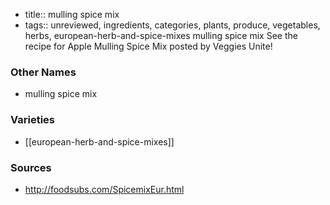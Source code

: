 - title:: mulling spice mix
- tags:: unreviewed, ingredients, categories, plants, produce, vegetables, herbs, european-herb-and-spice-mixes
mulling spice mix See the recipe for Apple Mulling Spice Mix posted by Veggies Unite!

### Other Names

* mulling spice mix

### Varieties

* [[european-herb-and-spice-mixes]]

### Sources
* http://foodsubs.com/SpicemixEur.html

